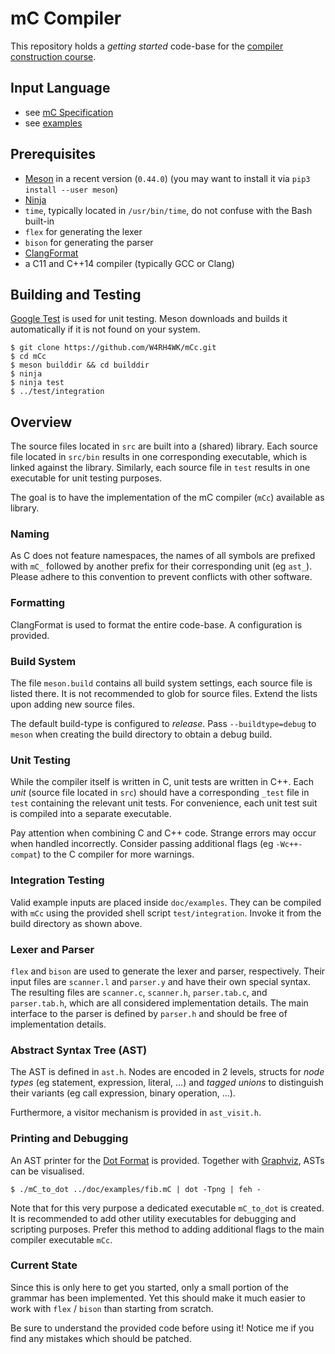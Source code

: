 # mC Compiler

This repository holds a *getting started* code-base for the [compiler construction course](https://github.com/W4RH4WK/UIBK-703602-Compiler-Construction).

## Input Language

- see [mC Specification](https://github.com/W4RH4WK/UIBK-703602-Compiler-Construction/blob/master/mC_specification.md)
- see [examples](doc/examples)

## Prerequisites

- [Meson](http://mesonbuild.com/) in a recent version (`0.44.0`)
  (you may want to install it via `pip3 install --user meson`)
- [Ninja](https://ninja-build.org/)
- `time`, typically located in `/usr/bin/time`, do not confuse with the Bash built-in
- `flex` for generating the lexer
- `bison` for generating the parser
- [ClangFormat](https://clang.llvm.org/docs/ClangFormat.html)
- a C11 and C++14 compiler (typically GCC or Clang)

## Building and Testing

[Google Test](https://github.com/google/googletest) is used for unit testing.
Meson downloads and builds it automatically if it is not found on your system.

    $ git clone https://github.com/W4RH4WK/mCc.git
    $ cd mCc
    $ meson builddir && cd builddir
    $ ninja
    $ ninja test
    $ ../test/integration

## Overview

The source files located in `src` are built into a (shared) library.
Each source file located in `src/bin` results in one corresponding executable, which is linked against the library.
Similarly, each source file in `test` results in one executable for unit testing purposes.

The goal is to have the implementation of the mC compiler (`mCc`) available as library.

### Naming

As C does not feature namespaces, the names of all symbols are prefixed with `mC_` followed by another prefix for their corresponding unit (eg `ast_`).
Please adhere to this convention to prevent conflicts with other software.

### Formatting

ClangFormat is used to format the entire code-base.
A configuration is provided.

### Build System

The file `meson.build` contains all build system settings, each source file is listed there.
It is not recommended to glob for source files.
Extend the lists upon adding new source files.

The default build-type is configured to *release*.
Pass `--buildtype=debug` to `meson` when creating the build directory to obtain a debug build.

### Unit Testing

While the compiler itself is written in C, unit tests are written in C++.
Each *unit* (source file located in `src`) should have a corresponding `_test` file in `test` containing the relevant unit tests.
For convenience, each unit test suit is compiled into a separate executable.

Pay attention when combining C and C++ code.
Strange errors may occur when handled incorrectly.
Consider passing additional flags (eg `-Wc++-compat`) to the C compiler for more warnings.

### Integration Testing

Valid example inputs are placed inside `doc/examples`.
They can be compiled with `mCc` using the provided shell script `test/integration`.
Invoke it from the build directory as shown above.

### Lexer and Parser

`flex` and `bison` are used to generate the lexer and parser, respectively.
Their input files are `scanner.l` and `parser.y` and have their own special syntax.
The resulting files are `scanner.c`, `scanner.h`, `parser.tab.c`, and `parser.tab.h`, which are all considered implementation details.
The main interface to the parser is defined by `parser.h` and should be free of implementation details.

### Abstract Syntax Tree (AST)

The AST is defined in `ast.h`.
Nodes are encoded in 2 levels, structs for *node types* (eg statement, expression, literal, ...) and *tagged unions* to distinguish their variants (eg call expression, binary operation, ...).

Furthermore, a visitor mechanism is provided in `ast_visit.h`.

### Printing and Debugging

An AST printer for the [Dot Format](https://en.wikipedia.org/wiki/DOT_(graph_description_language)) is provided.
Together with [Graphviz](https://graphviz.gitlab.io/), ASTs can be visualised.

    $ ./mC_to_dot ../doc/examples/fib.mC | dot -Tpng | feh -

Note that for this very purpose a dedicated executable `mC_to_dot` is created.
It is recommended to add other utility executables for debugging and scripting purposes.
Prefer this method to adding additional flags to the main compiler executable `mCc`.

### Current State

Since this is only here to get you started, only a small portion of the grammar has been implemented.
Yet this should make it much easier to work with `flex` / `bison` than starting from scratch.

Be sure to understand the provided code before using it!
Notice me if you find any mistakes which should be patched.
